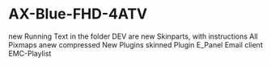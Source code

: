 # AX-Blue-FHD-4ATV
new Running Text in the folder DEV are new Skinparts, with instructions
All Pixmaps anew compressed
New Plugins skinned
Plugin E_Panel
Email client
EMC-Playlist
